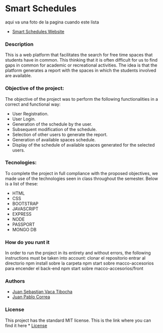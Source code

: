 # Smart Schedules

aqui va una foto de la pagina cuando este lista

* [Smart Schedules Website ](https://smart-schedules.herokuapp.com/)

### Description
This is a web platform that facilitates the search for free time spaces that students have in common. 
This thinking that it is often difficult for us to find gaps in common for academic or recreational 
activities. The idea is that the platform generates a report with the spaces in which the students 
involved are available.

### Objective of the project: 
The objective of the project was to perform the following functionalities in a correct and functional way:
- User Registration.
- User Login.
- Generation of the schedule by the user.
- Subsequent modification of the schedule.
- Selection of other users to generate the report.
- Generation of available spaces schedule.
- Display of the schedule of available spaces generated for the selected users.

###   Tecnologies:
To complete the project in full compliance with the proposed objectives, we made use of the technologies seen in class throughout the semester. Below is a list of these:
- HTML
- CSS
- BOOTSTRAP
- JAVASCRIPT
- EXPRESS
- NODE
- PASSPORT
- MONGO DB

### How do you runt it
In order to run the project in its entirety and without errors, the following instructions must be taken into account:
clonar el repositorio
entrar al directorio
npm install sobre la carpeta
npm start sobre macco-accesorios para encender el back-end
npm start sobre macco-accesorios/front


### Authors

  * [Juan Sebastian Vaca Tibocha](https://github.com/sebastianvaca99)
  * [Juan Pablo Correa](https://github.com/jpcorreap)
  
### License 
  
  This project has the standard MIT license. This is the link where you can find it here * [License](https://github.com/jpcorreap/smartscheduler/blob/master/LICENSE)
